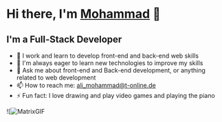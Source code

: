 # Hi there, I'm [Mohammad](🧑‍💻) 👋

## I'm a Full-Stack Developer

- 🔭 I work and learn to develop front-end and back-end web skills
- 🌱 I'm always eager to learn new technologies to improve my skills
- 💬 Ask me about front-end and Back-end development, or anything related to web development
- 📫 How to reach me: [ali_mohammad@t-online.de]()
- ⚡ Fun fact: I love drawing and play video games and playing the piano

![![MatrixGIF](https://user-images.githubusercontent.com/124307921/230712478-af05c10d-75a8-4eb9-a015-6de98e6cbba8.gif)
